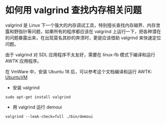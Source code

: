 
# 如何用 valgrind 查找内存相关问题

valgrind 是 Linux 下一个强大的内存调试工具，特别擅长查找内存越界、内存泄露和野指针等问题，如果所有的程序都应该在 valgrind 上运行一下，把各种潜在的问题暴露出来，在出现莫名其妙的奔溃时，更是应该借助 valgrind 来快速定位问题。

由于 valgrind 对 SDL 应用程序不太友好，需要在 linux-fb 模式下编译和运行 AWTK 应用程序。

在 VmWare 中，安装 Ubuntu 18 后，可以参考这个文档编译和运行 AWTK: [UbuntuVM](https://github.com/zlgopen/awtk-linux-fb/blob/master/docs/how_to_use_in_vmware.md)

* 安装 valgrind

```
sudo apt-get install valgrind
```

* 用 valgrind 运行 demoui

```
valgrind --leak-check=full ./bin/demoui
```
